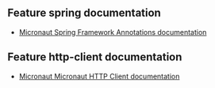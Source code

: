 ## Feature spring documentation

- [Micronaut Spring Framework Annotations documentation](https://micronaut-projects.github.io/micronaut-spring/latest/guide/index.html)

## Feature http-client documentation

- [Micronaut Micronaut HTTP Client documentation](https://docs.micronaut.io/latest/guide/index.html#httpClient)

